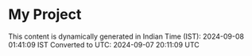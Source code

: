 # My Project

This content is dynamically generated in Indian Time (IST): 2024-09-08 01:41:09 IST
Converted to UTC: 2024-09-07 20:11:09 UTC
